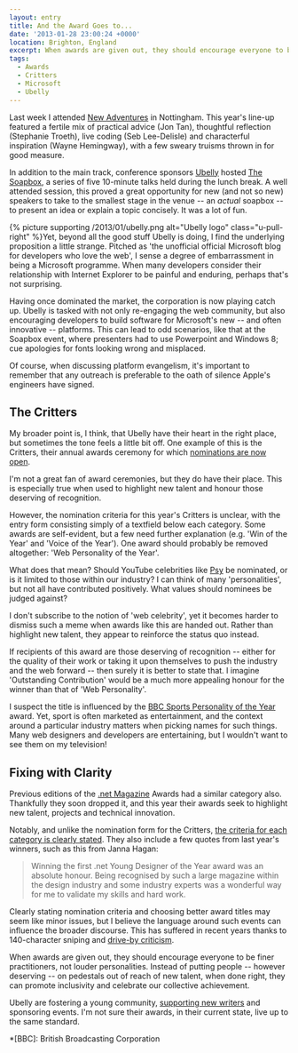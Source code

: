 ```yaml
---
layout: entry
title: And the Award Goes to...
date: '2013-01-28 23:00:24 +0000'
location: Brighton, England
excerpt: When awards are given out, they should encourage everyone to be finer practitioners, not louder personalities. Instead of putting people -- however deserving -- on pedestals out of reach of new talent, when done right, they can promote inclusivity and celebrate our collective achievement.
tags:
  - Awards
  - Critters
  - Microsoft
  - Ubelly
---
```

Last week I attended [New Adventures][1] in Nottingham. This year's line-up featured a fertile mix of practical advice (Jon Tan), thoughtful reflection (Stephanie Troeth), live coding (Seb Lee-Delisle) and characterful inspiration (Wayne Hemingway), with a few sweary truisms thrown in for good measure.

In addition to the main track, conference sponsors [Ubelly][2] hosted [The Soapbox][3], a series of five 10-minute talks held during the lunch break. A well attended session, this proved a great opportunity for new (and not so new) speakers to take to the smallest stage in the venue -- an *actual* soapbox -- to present an idea or explain a topic concisely. It was a lot of fun.

{% picture supporting /2013/01/ubelly.png alt="Ubelly logo" class="u-pull-right" %}Yet, beyond all the good stuff Ubelly is doing, I find the underlying proposition a little strange. Pitched as 'the unofficial official Microsoft blog for developers who love the web', I sense a degree of embarrassment in being a Microsoft programme. When many developers consider their relationship with Internet Explorer to be painful and enduring, perhaps that's not surprising.

Having once dominated the market, the corporation is now playing catch up. Ubelly is tasked with not only re-engaging the web community, but also encouraging developers to build software for Microsoft's new -- and often innovative -- platforms. This can lead to odd scenarios, like that at the Soapbox event, where presenters had to use Powerpoint and Windows 8; cue apologies for fonts looking wrong and misplaced.

Of course, when discussing platform evangelism, it's important to remember that any outreach is preferable to the oath of silence Apple's engineers have signed.

## The Critters
My broader point is, I think, that Ubelly have their heart in the right place, but sometimes the tone feels a little bit off. One example of this is the Critters, their annual awards ceremony for which [nominations are now open][4].

I'm not a great fan of award ceremonies, but they do have their place. This is especially true when used to highlight new talent and honour those deserving of recognition.

However, the nomination criteria for this year's Critters is unclear, with the entry form consisting simply of a textfield below each category. Some awards are self-evident, but a few need further explanation (e.g. 'Win of the Year' and 'Voice of the Year'). One award should probably be removed altogether: 'Web Personality of the Year'.

What does that mean? Should YouTube celebrities like [Psy][5] be nominated, or is it limited to those within our industry? I can think of many 'personalities', but not all have contributed positively. What values should nominees be judged against?

I don't subscribe to the notion of 'web celebrity', yet it becomes harder to dismiss such a meme when awards like this are handed out. Rather than highlight new talent, they appear to reinforce the status quo instead.

If recipients of this award are those deserving of recognition -- either for the quality of their work or taking it upon themselves to push the industry and the web forward -- then surely it is better to state that. I imagine 'Outstanding Contribution' would be a much more appealing honour for the winner than that of 'Web Personality'.

I suspect the title is influenced by the [BBC Sports Personality of the Year][6] award. Yet, sport is often marketed as entertainment, and the context around a particular industry matters when picking names for such things. Many web designers and developers are entertaining, but I wouldn't want to see them on my television!

## Fixing with Clarity
Previous editions of the [.net Magazine][7] Awards had a similar category also. Thankfully they soon dropped it, and this year their awards seek to highlight new talent, projects and technical innovation.

Notably, and unlike the nomination form for the Critters, [the criteria for each category is clearly stated][8]. They also include a few quotes from last year's winners, such as this from Janna Hagan:

> Winning the first .net Young Designer of the Year award was an absolute honour. Being recognised by such a large magazine within the design industry and some industry experts was a wonderful way for me to validate my skills and hard work. 

Clearly stating nomination criteria and choosing better award titles may seem like minor issues, but I believe the language around such events can influence the broader discourse. This has suffered in recent years thanks to 140-character sniping and [drive-by criticism][9].

When awards are given out, they should encourage everyone to be finer practitioners, not louder personalities. Instead of putting people -- however deserving -- on pedestals out of reach of new talent, when done right, they can promote inclusivity and celebrate our collective achievement.

Ubelly are fostering a young community, [supporting new writers][10] and sponsoring events. I'm not sure their awards, in their current state, live up to the same standard.

[1]: http://2013.newadventuresconf.com
[2]: http://www.ubelly.com
[3]: http://www.ubelly.com/the-soapbox
[4]: http://ubelly.com/thecritters/
[5]: https://www.youtube.com/user/officialpsy
[6]: http://www.bbc.co.uk/sport/0/sports-personality/
[7]: http://www.netmagazine.com
[8]: http://netmagazine.com/netawards13
[9]: http://christianheilmann.com/2013/01/27/drive-by-criticism-must-die/
[10]: http://ubelly.com/nubelly

*[BBC]: British Broadcasting Corporation
